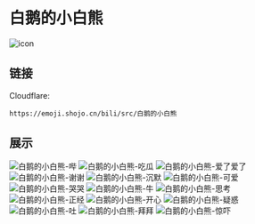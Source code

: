 # 白鹅的小白熊
![icon](https://emoji.shojo.cn/bili/src/白鹅的小白熊/icon.png)
## 链接
Cloudflare:
```
https://emoji.shojo.cn/bili/src/白鹅的小白熊
```
## 展示
![白鹅的小白熊-哔](https://emoji.shojo.cn/bili/src/白鹅的小白熊/白鹅的小白熊-哔.png)
![白鹅的小白熊-吃瓜](https://emoji.shojo.cn/bili/src/白鹅的小白熊/白鹅的小白熊-吃瓜.png)
![白鹅的小白熊-爱了爱了](https://emoji.shojo.cn/bili/src/白鹅的小白熊/白鹅的小白熊-爱了爱了.png)
![白鹅的小白熊-谢谢](https://emoji.shojo.cn/bili/src/白鹅的小白熊/白鹅的小白熊-谢谢.png)
![白鹅的小白熊-沉默](https://emoji.shojo.cn/bili/src/白鹅的小白熊/白鹅的小白熊-沉默.png)
![白鹅的小白熊-可爱](https://emoji.shojo.cn/bili/src/白鹅的小白熊/白鹅的小白熊-可爱.png)
![白鹅的小白熊-哭哭](https://emoji.shojo.cn/bili/src/白鹅的小白熊/白鹅的小白熊-哭哭.png)
![白鹅的小白熊-牛](https://emoji.shojo.cn/bili/src/白鹅的小白熊/白鹅的小白熊-牛.png)
![白鹅的小白熊-思考](https://emoji.shojo.cn/bili/src/白鹅的小白熊/白鹅的小白熊-思考.png)
![白鹅的小白熊-正经](https://emoji.shojo.cn/bili/src/白鹅的小白熊/白鹅的小白熊-正经.png)
![白鹅的小白熊-开心](https://emoji.shojo.cn/bili/src/白鹅的小白熊/白鹅的小白熊-开心.png)
![白鹅的小白熊-疑惑](https://emoji.shojo.cn/bili/src/白鹅的小白熊/白鹅的小白熊-疑惑.png)
![白鹅的小白熊-吐](https://emoji.shojo.cn/bili/src/白鹅的小白熊/白鹅的小白熊-吐.png)
![白鹅的小白熊-拜拜](https://emoji.shojo.cn/bili/src/白鹅的小白熊/白鹅的小白熊-拜拜.png)
![白鹅的小白熊-惊吓](https://emoji.shojo.cn/bili/src/白鹅的小白熊/白鹅的小白熊-惊吓.png)
